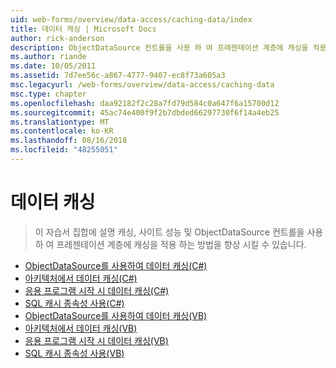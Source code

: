 ```yaml
---
uid: web-forms/overview/data-access/caching-data/index
title: 데이터 캐싱 | Microsoft Docs
author: rick-anderson
description: ObjectDataSource 컨트롤을 사용 하 여 프레젠테이션 계층에 캐싱을 적용 하는 방법과 사이트 성능을 향상할 수 있는 캐싱,이 자습서 집합에서 설명 하는 중...
ms.author: riande
ms.date: 10/05/2011
ms.assetid: 7d7ee56c-a867-4777-9407-ec8f73a605a3
msc.legacyurl: /web-forms/overview/data-access/caching-data
msc.type: chapter
ms.openlocfilehash: daa92182f2c28a7fd79d584c0a647f6a15700d12
ms.sourcegitcommit: 45ac74e400f9f2b7dbded66297730f6f14a4eb25
ms.translationtype: MT
ms.contentlocale: ko-KR
ms.lasthandoff: 08/16/2018
ms.locfileid: "48255051"
---
```

<a name="caching-data"></a>데이터 캐싱
====================
> 이 자습서 집합에 설명 캐싱, 사이트 성능 및 ObjectDataSource 컨트롤을 사용 하 여 프레젠테이션 계층에 캐싱을 적용 하는 방법을 향상 시킬 수 있습니다.


- [ObjectDataSource를 사용하여 데이터 캐싱(C#)](caching-data-with-the-objectdatasource-cs.md)
- [아키텍처에서 데이터 캐싱(C#)](caching-data-in-the-architecture-cs.md)
- [응용 프로그램 시작 시 데이터 캐싱(C#)](caching-data-at-application-startup-cs.md)
- [SQL 캐시 종속성 사용(C#)](using-sql-cache-dependencies-cs.md)
- [ObjectDataSource를 사용하여 데이터 캐싱(VB)](caching-data-with-the-objectdatasource-vb.md)
- [아키텍처에서 데이터 캐싱(VB)](caching-data-in-the-architecture-vb.md)
- [응용 프로그램 시작 시 데이터 캐싱(VB)](caching-data-at-application-startup-vb.md)
- [SQL 캐시 종속성 사용(VB)](using-sql-cache-dependencies-vb.md)
